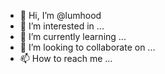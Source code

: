 - 👋 Hi, I’m @lumhood
- 👀 I’m interested in ...
- 🌱 I’m currently learning ...
- 💞️ I’m looking to collaborate on ...
- 📫 How to reach me ...

<!---
lumhood/lumhood is a ✨ special ✨ repository because its `README.md` (this file) appears on your GitHub profile.
You can click the Preview link to take a look at your changes.
--->
